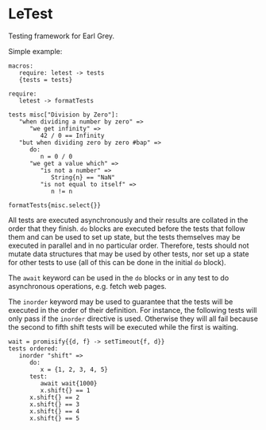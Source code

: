 
LeTest
======

Testing framework for Earl Grey.

Simple example:

    macros:
       require: letest -> tests
       {tests = tests}

    require:
       letest -> formatTests

    tests misc["Division by Zero"]:
       "when dividing a number by zero" =>
          "we get infinity" =>
             42 / 0 == Infinity
       "but when dividing zero by zero #bap" =>
          do:
             n = 0 / 0
          "we get a value which" =>
             "is not a number" =>
                String{n} == "NaN"
             "is not equal to itself" =>
                n != n

    formatTests{misc.select{}}

All tests are executed asynchronously and their results are collated
in the order that they finish. `do` blocks are executed before the
tests that follow them and can be used to set up state, but the tests
themselves may be executed in parallel and in no particular
order. Therefore, tests should not mutate data structures that may be
used by other tests, nor set up a state for other tests to use (all of
this can be done in the initial `do` block).

The `await` keyword can be used in the `do` blocks or in any test to
do asynchronous operations, e.g. fetch web pages.

The `inorder` keyword may be used to guarantee that the tests will be
executed in the order of their definition. For instance, the following
tests will only pass if the `inorder` directive is used. Otherwise
they will all fail because the second to fifth shift tests will be
executed while the first is waiting.

    wait = promisify{{d, f} -> setTimeout{f, d}}
    tests ordered:
       inorder "shift" =>
          do:
             x = {1, 2, 3, 4, 5}
          test:
             await wait{1000}
             x.shift{} == 1
          x.shift{} == 2
          x.shift{} == 3
          x.shift{} == 4
          x.shift{} == 5


